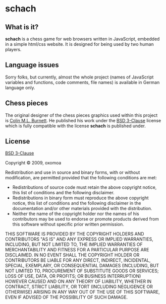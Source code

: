 # schach


## What is it?

**schach** is a chess game for web browsers written in JavaScript, embedded in a simple html/css website. It is designed for being used by two human players.


## Language issues

Sorry folks, but currently, almost the whole project (names of JavaScript variables and functions, code comments, file names) is available in German language only.


## Chess pieces

The original designer of the chess pieces graphics used within this project is [Colin M.L. Burnett](http://en.wikipedia.org/wiki/User:Cburnett). He published his work under the [BSD 3-Clause](http://www.opensource.org/licenses/BSD-3-Clause/) license which is fully compatible with the license **schach** is published under.


## License

[BSD 3-Clause](http://www.opensource.org/licenses/BSD-3-Clause/)

Copyright © 2009, oxomoa

Redistribution and use in source and binary forms, with or without modification, are permitted provided that the following conditions are met:

* Redistributions of source code must retain the above copyright notice, this list of conditions and the following disclaimer.
* Redistributions in binary form must reproduce the above copyright notice, this list of conditions and the following disclaimer in the documentation and/or other materials provided with the distribution.
* Neither the name of the copyright holder nor the names of his contributors may be used to endorse or promote products derived from this software without specific prior written permission.

THIS SOFTWARE IS PROVIDED BY THE COPYRIGHT HOLDERS AND CONTRIBUTORS "AS IS" AND ANY EXPRESS OR IMPLIED WARRANTIES, INCLUDING, BUT NOT LIMITED TO, THE IMPLIED WARRANTIES OF MERCHANTABILITY AND FITNESS FOR A PARTICULAR PURPOSE ARE DISCLAIMED. IN NO EVENT SHALL THE COPYRIGHT HOLDER OR CONTRIBUTORS BE LIABLE FOR ANY DIRECT, INDIRECT, INCIDENTAL, SPECIAL, EXEMPLARY, OR CONSEQUENTIAL DAMAGES (INCLUDING, BUT NOT LIMITED TO, PROCUREMENT OF SUBSTITUTE GOODS OR SERVICES; LOSS OF USE, DATA, OR PROFITS; OR BUSINESS INTERRUPTION) HOWEVER CAUSED AND ON ANY THEORY OF LIABILITY, WHETHER IN CONTRACT, STRICT LIABILITY, OR TORT (INCLUDING NEGLIGENCE OR OTHERWISE) ARISING IN ANY WAY OUT OF THE USE OF THIS SOFTWARE, EVEN IF ADVISED OF THE POSSIBILITY OF SUCH DAMAGE.